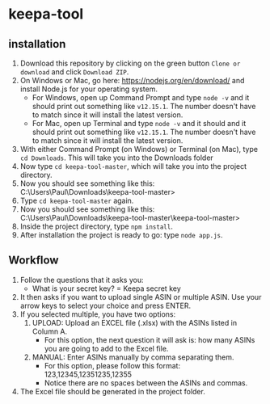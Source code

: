 # keepa-tool

## installation

1. Download this repository by clicking on the green button `Clone or download` and click `Download ZIP`.
2. On Windows or Mac, go here: https://nodejs.org/en/download/ and install Node.js for your operating system.
   - For Windows, open up Command Prompt and type `node -v` and it should print out something like `v12.15.1`. The number doesn't have to match since it will install the latest version.
   - For Mac, open up Terminal and type `node -v` and it should and it should print out something like `v12.15.1`. The number doesn't have to match since it will install the latest version.
3. With either Command Prompt (on Windows) or Terminal (on Mac), type `cd Downloads`. This will take you into the Downloads folder
4. Now type `cd keepa-tool-master`, which will take you into the project directory.
5. Now you should see something like this: C:\Users\Paul\Downloads\keepa-tool-master>
6. Type `cd keepa-tool-master` again.
7. Now you should see something like this: C:\Users\Paul\Downloads\keepa-tool-master\keepa-tool-master>
8. Inside the project directory, type `npm install`.
9. After installation the project is ready to go: type `node app.js`.

## Workflow

1. Follow the questions that it asks you:
   - What is your secret key? = Keepa secret key
2. It then asks if you want to upload single ASIN or multiple ASIN. Use your arrow keys to select your choice and press ENTER.
3. If you selected multiple, you have two options:
   1. UPLOAD: Upload an EXCEL file (.xlsx) with the ASINs listed in Column A.
      - For this option, the next question it will ask is: how many ASINs you are going to add to the Excel file.
   2. MANUAL: Enter ASINs manually by comma separating them.
      - For this option, please follow this format: 123,12345,12351235,12355
      - Notice there are no spaces between the ASINs and commas.
4. The Excel file should be generated in the project folder.
